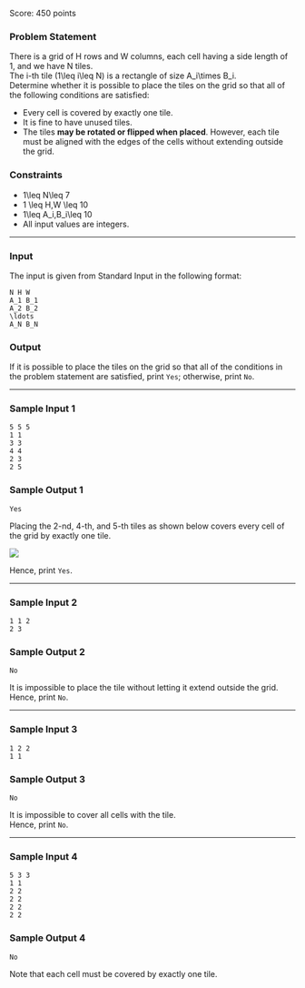 Score: 450 points

### Problem Statement

There is a grid of H rows and W columns, each cell having a side length of 1, and we have N tiles.  
The i-th tile (1\leq i\leq N) is a rectangle of size A\_i\times B\_i.  
Determine whether it is possible to place the tiles on the grid so that all of the following conditions are satisfied:

* Every cell is covered by exactly one tile.
* It is fine to have unused tiles.
* The tiles **may be rotated or flipped when placed**. However, each tile must be aligned with the edges of the cells without extending outside the grid.

### Constraints

* 1\leq N\leq 7
* 1 \leq H,W \leq 10
* 1\leq A\_i,B\_i\leq 10
* All input values are integers.

---

### Input

The input is given from Standard Input in the following format:

```
N H W
A_1 B_1
A_2 B_2
\ldots
A_N B_N
```

### Output

If it is possible to place the tiles on the grid so that all of the conditions in the problem statement are satisfied, print `Yes`; otherwise, print `No`.

---

### Sample Input 1

```
5 5 5
1 1
3 3
4 4
2 3
2 5
```

### Sample Output 1

```
Yes
```

Placing the 2-nd, 4-th, and 5-th tiles as shown below covers every cell of the grid by exactly one tile.

![](https://img.atcoder.jp/abc345/0a0f2829d0485013deabba0103dbd906.png)

Hence, print `Yes`.

---

### Sample Input 2

```
1 1 2
2 3
```

### Sample Output 2

```
No
```

It is impossible to place the tile without letting it extend outside the grid.  
Hence, print `No`.

---

### Sample Input 3

```
1 2 2
1 1
```

### Sample Output 3

```
No
```

It is impossible to cover all cells with the tile.  
Hence, print `No`.

---

### Sample Input 4

```
5 3 3
1 1
2 2
2 2
2 2
2 2
```

### Sample Output 4

```
No
```

Note that each cell must be covered by exactly one tile.